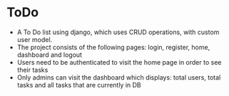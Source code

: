 # ToDo
- A To Do list using django, which uses CRUD operations, with custom user model.
- The project consists of the following pages: login, register, home, dashboard and logout
- Users need to be authenticated to visit the home page in order to see their tasks
- Only admins can visit the dashboard which displays: total users, total tasks and all tasks that are currently in DB
